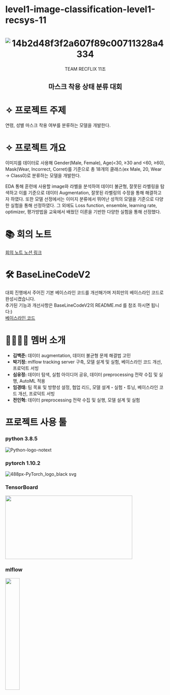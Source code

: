 # level1-image-classification-level1-recsys-11
<div align="center">
  
  # ![14b2d48f3f2a607f89c00711328a4334](https://user-images.githubusercontent.com/58928739/156540522-8b4741e7-8113-4aaa-b1f0-81172cf1d40c.png)

  TEAM RECFLIX 11조  
  ## 마스크 착용 상태 분류 대회
</div>

# ✧ 프로젝트 주제

연령, 성별 마스크 착용 여부를 분류하는 모델을 개발한다.

# ✧ 프로젝트 개요

이미지를 데이터로 사용해 Gender(Male, Female), Age(<30, ≥30 and <60, ≥60), Mask(Wear, Incorrect, Corret)를 기준으로 총 18개의 클래스(ex Male, 20, Wear → Class0)로 분류하는 모델을 개발한다.

EDA 통해 훈련에 사용할 image와 라벨을 분석하여 데이터 불균형, 잘못된 라벨링을 탐색하고 이를 기준으로 데이터 Augmentation, 잘못된 라벨링의 수정을 통해 해결하고자 하였다. 또한 모델 선정에서는 이미지 분류에서 뛰어난 성적의 모델을 기준으로 다양한 실험을 통해 선정하였다. 그 외에도 Loss function, ensemble, learning rate, optimizer, 평가방법을 교육에서 배웠던 이론을 기반한 다양한 실험을 통해 선정했다.

# 📚 회의 노트 
[회의 노트 노션 링크](https://recflix.notion.site/d4de596a7ca440829a08153fecc93aa4)

# 🛠 BaseLineCodeV2
대회 진행에서 주어진 기본 베이스라인 코드를 개선해가며 저희만의 베이스라인 코드로 완성시켰습니다.  
추가된 기능과 개선사항은 BaseLineCodeV2의 README.md 를 참조 하시면 됩니다:)  
[베이스라인 코드](https://github.com/boostcampaitech3/level1-image-classification-level1-recsys-11/tree/main/BaseLineCodeV2)

# 👦🏻👩🏻 멤버 소개 
- **김백준:** 데이터 augmentation, 데이터 불균형 문제 해결법 고민
- **박기정:** mlflow tracking server 구축, 모델 설계 및 실험, 베이스라인 코드 개선, 프로덕트 서빙
- **심유정:** 데이터 탐색, 실험 아이디어 공유, 데이터 preprocessing 전략 수집 및 실행, AutoML 적용
- **임경태:** 팀 목표 및 방향성 설정, 협업 리드, 모델 설계・실험・튜닝, 베이스라인 코드 개선, 프로덕트 서빙
- **전인혁:** 데이터 preprocessing 전략 수집 및 실행, 모델 설계 및 실험 

# 프로젝트 사용 툴
### python 3.8.5  
![Python-logo-notext](https://user-images.githubusercontent.com/58928739/156547814-abb34731-5ea9-4a02-8214-580f549e17c4.svg)
### pytorch 1.10.2
![488px-PyTorch_logo_black svg](https://user-images.githubusercontent.com/58928739/156548371-2e7044fc-273b-4f90-b8c9-6202c4af71c6.png)
### TensorBoard  
<img src="https://user-images.githubusercontent.com/58928739/156548790-734b199a-01bd-4499-b0ec-c79e82ba54ef.png" width="400" height="200"><br>  
### mlflow
<img src="https://user-images.githubusercontent.com/58928739/156549548-82a4e400-2b7c-41a7-8f39-41fb6fc85b1e.png" width="30%" height="30%"><br>
